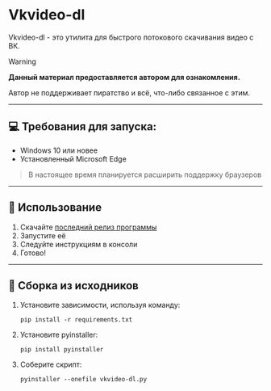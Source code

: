 # Vkvideo-dl
Vkvideo-dl - это утилита для быстрого потокового скачивания видео с ВК.

> [!WARNING]
> **Данный материал предоставляется автором для ознакомления.**
>
> Автор не поддерживает пиратство и всё, что-либо связанное с этим.
---
## 💻 Требования для запуска:
- Windows 10 или новее
- Установленный Microsoft Edge
> В настоящее время планируется расширить поддержку браузеров
---
## 🚀 Использование
1. Скачайте [последний релиз программы](https://github.com/Alexey-Proger/vkvideo-dl/releases)
2. Запустите её
3. Следуйте инструкциям в консоли
4. Готово!
---
## 🔨 Сборка из исходников
1. Установите зависимости, используя команду:
    ```shell
    pip install -r requirements.txt
    ```
2. Установите pyinstaller:
    ```shell
    pip install pyinstaller
    ```
3. Соберите скрипт:
    ```shell
    pyinstaller --onefile vkvideo-dl.py
    ```
